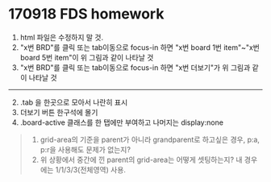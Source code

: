 # 170918 FDS homework

1. html 파일은 수정하지 말 것.
2. "x번 BRD"를 클릭 또는 tab이동으로 focus-in 하면 "x번 board 1번 item"~"x번 board 5번 item"이 위 그림과 같이 나타날 것
3. "x번 BRD"를 클릭 또는 tab이동으로 focus-in 하면 "x번 더보기"가 위 그림과 같이 나타날 것
---

2. .tab 을 한곳으로 모아서 나란히 표시
3. 더보기 버튼 한구석에 몰기
4. .board-active 클래스를 한 탭에만 부여하고 나머지는 display:none

> 1. grid-area의 기준을 parent가 아니라 grandparent로 하고싶은 경우, p:a, p:r을 사용해도 문제가 없는지?
> 1. 위 상황에서 중간에 낀 parent의 grid-area는 어떻게 셋팅하는지? 내 경우에는 1/1/3/3(전체영역) 사용.